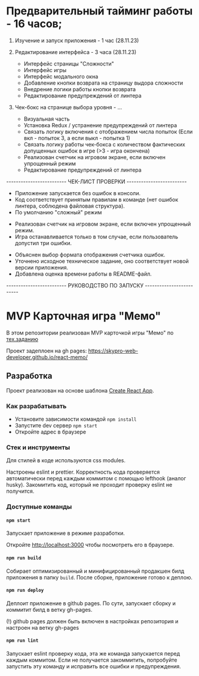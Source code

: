 # Предварительный тайминг работы - 16 часов;

1. Изучение и запуск приложения - 1 час (28.11.23)

2. Редактирование интерфейса - 3 часа (28.11.23)
    + Интерфейс страницы "Сложности"
    + Интерфейс игры
    + Интерфейс модального окна
    + Добавление кнопки возврата на страницу выдора сложности
    + Внедрение логики работы кнопки возврата
    + Редактирование предупреждений от линтера

3. Чек-бокс на странице выбора уровня - ... 
    + Визуальная часть 
    + Установка Redux / устранение предупреждений от линтера
    + Связать логику включения с отображением числа попыток (Если вкл - попыток 3, а если выкл - попытка 1)
    - Связать логику работы чек-бокса с количеством фактических допущенных ошибок в игре (>3 - игра окончена)
    - Реализован счетчик на игровом экране, если включен упрощенный режим
    - Редактирование предупреждений от линтера




------------------------- ЧЕК-ЛИСТ ПРОВЕРКИ -------------------------

+ Приложение запускается без ошибок в консоли.
+ Код соответствует принятым правилам в команде (нет ошибок линтера, соблюдена файловая структура).
+ По умолчанию "сложный" режим
- Реализован счетчик на игровом экране, если включен упрощенный режим.
- Игра останавливается только в том случае, если пользователь допустил три ошибки.
+ Объяснен выбор формата отображения счетчика ошибок.
+ Уточнено исходное техническое задание, оно соответствует новой версии приложения.
+ Добавлена оценка времени работы в README-файл.




------------------------- РУКОВОДСТВО ПО ЗАПУСКУ -------------------------

# MVP Карточная игра "Мемо"

В этом репозитории реализован MVP карточкой игры "Мемо" по [тех.заданию](./docs/mvp-spec.md)

Проект задеплоен на gh pages:
https://skypro-web-developer.github.io/react-memo/

## Разработка

Проект реализован на основе шаблона [Create React App](https://github.com/facebook/create-react-app).

### Как разрабатывать

- Установите зависимости командой `npm install`
- Запустите dev сервер `npm start`
- Откройте адрес в браузере

### Стек и инструменты

Для стилей в коде используются css modules.

Настроены eslint и prettier. Корректность кода проверяется автоматически перед каждым коммитом с помощью lefthook (аналог husky). Закомитить код, который не проходит проверку eslint не получится.

### Доступные команды

#### `npm start`

Запускает приложение в режиме разработки.

Откройте [http://localhost:3000](http://localhost:3000) чтобы посмотреть его в браузере.

#### `npm run build`

Собирает оптимизированный и минифицированный продакшен билд приложения в папку `build`.
После сборке, приложение готово к деплою.

#### `npm run deploy`

Деплоит приложение в github pages. По сути, запускает сборку и коммитит билд в ветку gh-pages.

(!) github pages должен быть включен в настройках репозитория и настроен на ветку gh-pages

#### `npm run lint`

Запускает eslint проверку кода, эта же команда запускается перед каждым коммитом.
Если не получается закоммитить, попробуйте запустить эту команду и исправить все ошибки и предупреждения.
